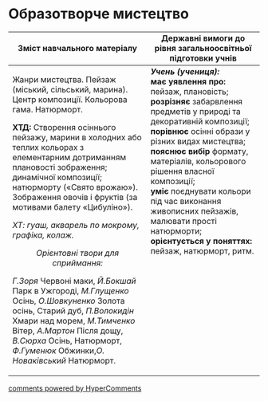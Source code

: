 <div id="hypercomments_widget" class="js-hypercomments-widget invisible"></div>

Образотворче мистецтво
=============================================

<table>
  <tr>
    <td width="55%" align="center"><b>Зміст навчального матеріалу</b></td>
    <td width="45%" align="center"><b>Державні вимоги до рівня загальноосвітньої підготовки учнів</b></td>
  </tr>
<tbody>
  <tr>
    <td width="55%" style="vertical-align:top !important;">
<p>Жанри мистецтва. Пейзаж (міський, сільський, марина). Центр композиції. Кольорова гама. Натюрморт.</p>   
<p><b>ХТД:</b> Створення осіннього пейзажу, марини в холодних або теплих кольорах з елементарним дотриманням плановості зображення; динамічної композиції; натюрморту («Свято врожаю»). Зображення овочів і фруктів (за мотивами балету «Цибуліно»).</p>
<p><i>ХТ: гуаш, акварель по мокрому, графіка, колаж.</i></p>
<center><i>Орієнтовні твори для сприймання:</i></center>
<p><i>Г.Зоря</i> Червоні маки, <i>Й.Бокшай</i> Парк в Ужгороді, <i>М.Глущенко</i> Осінь, <i>О.Шовкуненко</i> Золота осінь, Старий дуб, <i>П.Волокидін</i> Хмари над морем, <i>М.Тимченко</i> Вітер, <i>А.Мартон</i> Після дощу, <i>В.Сюрха</i> Осінь, Натюрморт, <i>Ф.Гуменюк</i> Обжинки,<i>О. Новаківський</i>  Натюрморт.</p>
	</td>
<td width="45%" style="vertical-align:top !important;"><b><i>Учень (учениця):</i></b><br>
<b>має уявлення про:</b> пейзаж, плановість;<br>
<b>розрізняє</b> забарвлення предметів у природі та декоративній композиції;<br>
<b>порівнює</b> осінні образи у різних видах мистецтва;<br>
<b>пояснює вибір</b> формату, матеріалів, кольорового рішення власної композиції;<br>
<b>уміє</b> поєднувати кольори під час виконання живописних пейзажів, малювати прості натюрморти;<br>
<b>орієнтується у поняттях:</b> пейзаж, натюрморт, ритм.<br>
</td>
	</tr>
</tbody>
</table>

<div class="js-hypercomments-container">
<a href="http://hypercomments.com" class="hc-link" title="comments widget">comments powered by HyperComments</a>
</div>